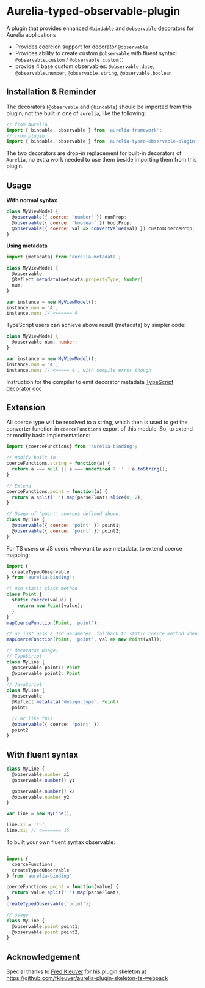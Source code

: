 # Aurelia-typed-observable-plugin

A plugin that provides enhanced `@bindable` and `@observable` decorators for Aurelia applications

  * Provides coercion support for decorator `@observable`
  * Provides ability to create custom `@observable` with fluent syntax: `@observable.custom` / `@observable.custom()`
  * provide 4 base custom observables: `@observable.date`, `@observable.number`, `@observable.string`, `@observable.boolean`

## Installation & Reminder

The decorators (`@observable` and `@bindable`) should be imported from this plugin, not the built in one of `aurelia`, like the following:

```js
// from Aurelia
import { bindable, observable } from 'aurelia-framework';
// from plugin
import { bindable, observable } from 'aurelia-typed-observable-plugin';
```

The two decorators are drop-in replacement for built-in decorators of `Aurelia`, no extra work needed to use them beside importing them from this plugin.

## Usage

**With normal syntax**

```js
class MyViewModel {
  @observable({ coerce: 'number' }) numProp;
  @observable({ coerce: 'boolean' }) boolProp;
  @observable({ coerce: val => convertValue(val) }) customCoerceProp;
}
```

**Using metadata**

```js
import {metadata} from 'aurelia-metadata';

class MyViewModel {
  @observable
  @Reflect.metadata(metadata.propertyType, Number)
  num;
}

var instance = new MyViewModel();
instance.num = '4';
instance.num; // <====== 4
```

TypeScript users can achieve above result (metadata) by simpler code:

```ts
class MyViewModel {
  @observable num: number;
}

var instance = new MyViewModel();
instance.num = '4';
instance.num; // <===== 4 , with compile error though
```

Instruction for the compiler to emit decorator metadata [TypeScript decorator doc](https://www.typescriptlang.org/docs/handbook/decorators.html)

## Extension

All coerce type will be resolved to a string, which then is used to get the converter function in `coerceFunctions` export of this module. So, to extend or modify basic implementations:

```js
import {coerceFunctions} from 'aurelia-binding';

// Modify built in
coerceFunctions.string = function(a) {
  return a === null || a === undefined ? '' : a.toString();
}

// Extend
coerceFunctions.point = function(a) {
  return a.split(' ').map(parseFloat).slice(0, 2);
}

// Usage of 'point' coerces defined above:
class MyLine {
  @observable({ coerce: 'point' }) point1;
  @observable({ coerce: 'point' }) point2;
}
```

For TS users or JS users who want to use metadata, to extend coerce mapping:

```ts
import {
  createTypedObservable
} from 'aurelia-binding';

// use static class method
class Point {
  static coerce(value) {
    return new Point(value);
  }
}
mapCoerceFunction(Point, 'point');

// or just pass a 3rd parameter, fallback to static coerce method when 3rd param omitted:
mapCoerceFunction(Point, 'point', val => new Point(val));

// decorator usage:
// TypeScript
class MyLine {
  @observable point1: Point
  @observable point2: Point
}
// JavaScript
class MyLine {
  @observable
  @Reflect.metatata('design:type', Point)
  point1

  // or like this
  @observable({ coerce: 'point' })
  point2
}
```

## With fluent syntax

```js
class MyLine {
  @observable.number x1
  @observable.number() y1

  @observable.number() x2
  @observable.number y2
}

var line = new MyLine();

line.x1 = '15';
line.x1; // <======= 15
```

To built your own fluent syntax observable:

```js

import {
  coerceFunctions,
  createTypedObservable
} from 'aurelia-binding'

coerceFunctions.point = function(value) {
  return value.split(' ').map(parseFloat);
}
createTypedObservable('point');

// usage:
class MyLine {
  @observable.point point1;
  @observable.point point2;
}
```

## Acknowledgement

Special thanks to [Fred Kleuver](https://github.com/fkleuver) for his plugin skeleton at https://github.com/fkleuver/aurelia-plugin-skeleton-ts-webpack
